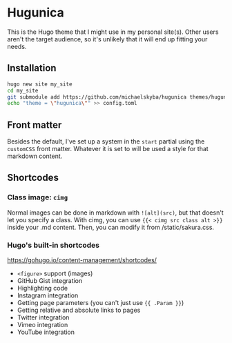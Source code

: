 # Hugunica
This is the Hugo theme that I might use in my personal site(s). Other users
aren't the target audience, so it's unlikely that it will end up fitting your
needs.

## Installation
```sh
hugo new site my_site
cd my_site
git submodule add https://github.com/michaelskyba/hugunica themes/hugunica
echo "theme = \"hugunica\"" >> config.toml
```

## Front matter
Besides the default, I've set up a system in the ``start`` partial using the
``customCSS`` front matter. Whatever it is set to will be used a style for that
markdown content.

## Shortcodes
### Class image: ``cimg``
Normal images can be done in markdown with ``![alt](src)``, but that doesn't let
you specify a class. With cimg, you can use ``{{< cimg src class alt >}}``
inside your .md content. Then, you can modify it from /static/sakura.css.

### Hugo's built-in shortcodes
https://gohugo.io/content-management/shortcodes/
- ``<figure>`` support (images)
- GitHub Gist integration
- Highlighting code
- Instagram integration
- Getting page parameters (you can't just use ``{{ .Param }}``)
- Getting relative and absolute links to pages
- Twitter integration
- Vimeo integration
- YouTube integration
